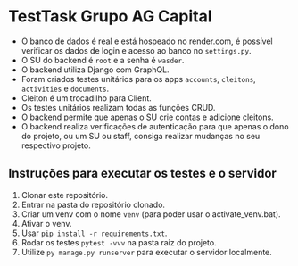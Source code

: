 # TestTask Grupo AG Capital

- O banco de dados é real e está hospeado no render.com, é possível verificar os dados de login e acesso ao banco no `settings.py`. 
- O SU do backend é `root` e a senha é `wasder`. 
- O backend utiliza Django com GraphQL. 
- Foram criados testes unitários para os apps `accounts`, `cleitons`, `activities` e `documents`.
- Cleiton é um trocadilho para Client.
- Os testes unitários realizam todas as funções CRUD.
- O backend permite que apenas o SU crie contas e adicione cleitons.
- O backend realiza verificações de autenticação para que apenas o dono do projeto, ou um SU ou staff, consiga realizar mudanças no seu respectivo projeto.

## Instruções para executar os testes e o servidor
1. Clonar este repositório. 
2. Entrar na pasta do repositório clonado. 
3. Criar um venv com o nome `venv` (para poder usar o activate_venv.bat). 
4. Ativar o venv. 
5. Usar `pip install -r requirements.txt`. 
6. Rodar os testes `pytest -vvv` na pasta raiz do projeto. 
7. Utilize `py manage.py runserver` para executar o servidor localmente. 

